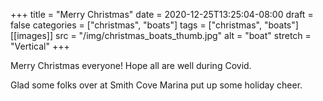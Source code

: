 +++
title = "Merry Christmas"
date = 2020-12-25T13:25:04-08:00
draft = false
categories = ["christmas", "boats"]
tags = ["christmas", "boats"]
[[images]]
  src = "/img/christmas_boats_thumb.jpg"
  alt = "boat"
  stretch = "Vertical"
+++

Merry Christmas everyone!  Hope all are well during Covid.

<!--more-->


Glad some folks over at Smith Cove Marina put up some holiday cheer.

